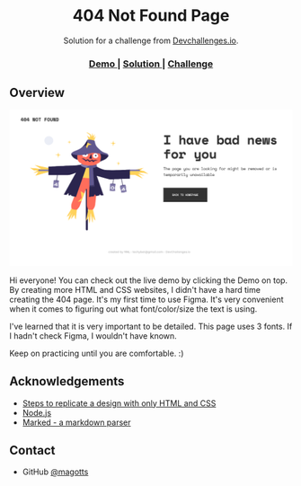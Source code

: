 <!-- Please update value in the {}  -->

<h1 align="center">404 Not Found Page</h1>

<div align="center">
   Solution for a challenge from  <a href="http://devchallenges.io" target="_blank">Devchallenges.io</a>.
</div>

<div align="center">
  <h3>
    <a href="https://yhl-404page.netlify.app/">
      Demo
    </a>
    <span> | </span>
    <a href="https://github.com/magotts/dc-404-page">
      Solution
    </a>
    <span> | </span>
    <a href="https://devchallenges.io/challenges/wBunSb7FPrIepJZAg0sY">
      Challenge
    </a>
  </h3>
</div>

<!-- OVERVIEW -->

## Overview

![screenshot](docs/screenshot.png)

Hi everyone! You can check out the live demo by clicking the Demo on top.
By creating more HTML and CSS websites, I didn't have a hard time creating the 404 page. It's my first time to use Figma. It's very convenient when it comes to figuring out what font/color/size the text is using.

I've learned that it is very important to be detailed. This page uses 3 fonts. If I hadn't check Figma, I wouldn't have known.

Keep on practicing until you are comfortable. :)


## Acknowledgements

<!-- This section should list any articles or add-ons/plugins that helps you to complete the project. This is optional but it will help you in the future. For exmpale -->

- [Steps to replicate a design with only HTML and CSS](https://devchallenges-blogs.web.app/how-to-replicate-design/)
- [Node.js](https://nodejs.org/)
- [Marked - a markdown parser](https://github.com/chjj/marked)

## Contact


- GitHub [@magotts](https://{github.com/magotts})

